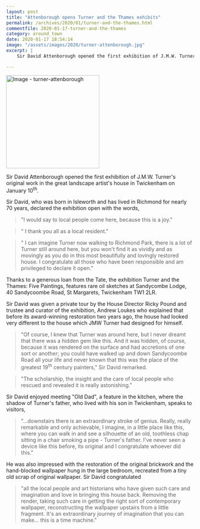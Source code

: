 ```yaml
---
layout: post
title: "Attenborough opens Turner and the Thames exhibits"
permalink: /archives/2020/01/turner-and-the-thames.html
commentfile: 2020-01-17-turner-and-the-thames
category: around_town
date: 2020-01-17 18:54:14
image: "/assets/images/2020/turner-attenborough.jpg"
excerpt: |
    Sir David Attenborough opened the first exhibition of J.M.W. Turner's original work in the great landscape artist's house in Twickenham on January 10<sup>th</sup>.

---
```

<a href="/assets/images/2020/turner-attenborough.jpg" title="Click for a larger image"><img src="/assets/images/2020/turner-attenborough-thumb.jpg" width="250" alt="Image - turner-attenborough"  class="photo right"/></a>

Sir David Attenborough opened the first exhibition of J.M.W. Turner's original work in the great landscape artist's house in Twickenham on January 10<sup>th</sup>.

Sir David, who was born in Isleworth and has lived in Richmond for nearly 70 years, declared the exhibition open with the words,

> "I would say to local people come here, because this is a joy."

> " I thank you all as a local resident."

> " I can imagine Turner now walking to Richmond Park, there is a lot of Turner still around here, but you won't find it as vividly and as movingly as you do in this most beautifully and lovingly restored house. I congratulate all those who have been responsible and am privileged to declare it open."

Thanks to a generous loan from the Tate, the exhibition Turner and the Thames: Five Paintings,  features rare oil sketches at Sandycombe Lodge, 40 Sandycoombe Road, St Margarets, Twickenham TW1 2LR.

Sir David was given a private tour by the House Director Ricky Pound and trustee and curator of the exhibition, Andrew Loukes who explained that before its award-winning restoration two years ago, the house had looked very different to the house which JMW Turner had designed for himself.

> "Of course, I knew that Turner was around here, but I never dreamt that there was a hidden gem like this. And it was hidden, of course, because it was rendered on the surface and had accretions of one sort or another; you could have walked up and down Sandycoombe Road all your life and never known that this was the place of the greatest 19<sup>th</sup> century painters," Sir David remarked.

> "The scholarship, the insight and the care of local people who rescued and revealed it is really astonishing."

Sir David enjoyed meeting "Old Dad", a feature in the kitchen, where the shadow of Turner's father, who lived with his son in Twickenham, speaks to visitors,

> "...downstairs there is an extraordinary stroke of genius. Really, really remarkable and only achievable, I imagine, in a little place like this, where you can walk in and see a silhouette of an old, toothless chap sitting in a chair smoking a pipe - Turner's father. I've never seen a device like this before, its original and I congratulate whoever did this."

He was also impressed with the restoration of the original brickwork and the hand-blocked wallpaper hung in the large bedroom, recreated from a tiny old scrap of original wallpaper. Sir David congratulated

> "all the local people and art historians who have given such care and imagination and love in bringing this house back. Removing the render, taking such care in getting the right sort of contemporary wallpaper, reconstructing the wallpaper upstairs from a little fragment. It's an extraordinary journey of imagination that you can make... this is a time machine."
